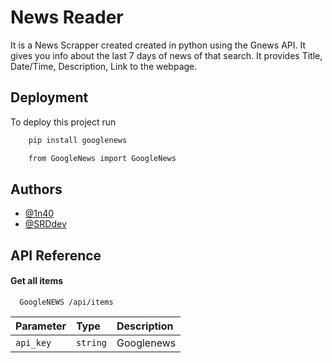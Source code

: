 
# News Reader 

It is a News Scrapper created created in python using the Gnews API.
It gives you info about the last 7 days of news of that search.
It provides 
Title,
Date/Time, 
Description, 
Link to the webpage.


## Deployment

To deploy this project run

```bash
    pip install googlenews
```
```bash
    from GoogleNews import GoogleNews
```
  
## Authors

- [@1n40](https://www.github.com/1n40)
- [@SRDdev](https://www.github.com/SRDdev)
## API Reference

#### Get all items

```http
  GoogleNEWS /api/items
```

| Parameter | Type     | Description                |
| :-------- | :------- | :------------------------- |
| `api_key` | `string` |Googlenews 


  
